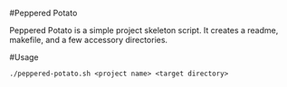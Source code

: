 #Peppered Potato

Peppered Potato is a simple project skeleton script. It creates a readme, makefile, and a few accessory directories.

#Usage

```
./peppered-potato.sh <project name> <target directory>
```
